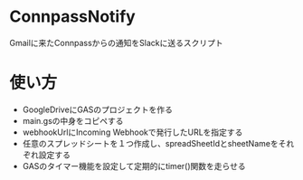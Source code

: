 # ConnpassNotify
Gmailに来たConnpassからの通知をSlackに送るスクリプト

# 使い方
- GoogleDriveにGASのプロジェクトを作る
- main.gsの中身をコピペする
- webhookUrlにIncoming Webhookで発行したURLを指定する
- 任意のスプレッドシートを１つ作成し、spreadSheetIdとsheetNameをそれぞれ設定する
- GASのタイマー機能を設定して定期的にtimer()関数を走らせる
